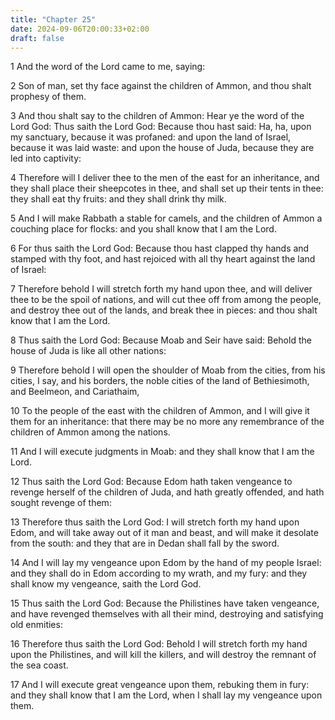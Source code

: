 ```yaml
---
title: "Chapter 25"
date: 2024-09-06T20:00:33+02:00
draft: false
---
```



1 And the word of the Lord came to me, saying:

2 Son of man, set thy face against the children of Ammon, and thou shalt prophesy of them.

3 And thou shalt say to the children of Ammon: Hear ye the word of the Lord God: Thus saith the Lord God: Because thou hast said: Ha, ha, upon my sanctuary, because it was profaned: and upon the land of Israel, because it was laid waste: and upon the house of Juda, because they are led into captivity:

4 Therefore will I deliver thee to the men of the east for an inheritance, and they shall place their sheepcotes in thee, and shall set up their tents in thee: they shall eat thy fruits: and they shall drink thy milk.

5 And I will make Rabbath a stable for camels, and the children of Ammon a couching place for flocks: and you shall know that I am the Lord.

6 For thus saith the Lord God: Because thou hast clapped thy hands and stamped with thy foot, and hast rejoiced with all thy heart against the land of Israel:

7 Therefore behold I will stretch forth my hand upon thee, and will deliver thee to be the spoil of nations, and will cut thee off from among the people, and destroy thee out of the lands, and break thee in pieces: and thou shalt know that I am the Lord.

8 Thus saith the Lord God: Because Moab and Seir have said: Behold the house of Juda is like all other nations:

9 Therefore behold I will open the shoulder of Moab from the cities, from his cities, I say, and his borders, the noble cities of the land of Bethiesimoth, and Beelmeon, and Cariathaim,

10 To the people of the east with the children of Ammon, and I will give it them for an inheritance: that there may be no more any remembrance of the children of Ammon among the nations.

11 And I will execute judgments in Moab: and they shall know that I am the Lord.

12 Thus saith the Lord God: Because Edom hath taken vengeance to revenge herself of the children of Juda, and hath greatly offended, and hath sought revenge of them:

13 Therefore thus saith the Lord God: I will stretch forth my hand upon Edom, and will take away out of it man and beast, and will make it desolate from the south: and they that are in Dedan shall fall by the sword.

14 And I will lay my vengeance upon Edom by the hand of my people Israel: and they shall do in Edom according to my wrath, and my fury: and they shall know my vengeance, saith the Lord God.

15 Thus saith the Lord God: Because the Philistines have taken vengeance, and have revenged themselves with all their mind, destroying and satisfying old enmities:

16 Therefore thus saith the Lord God: Behold I will stretch forth my hand upon the Philistines, and will kill the killers, and will destroy the remnant of the sea coast.

17 And I will execute great vengeance upon them, rebuking them in fury: and they shall know that I am the Lord, when I shall lay my vengeance upon them.

